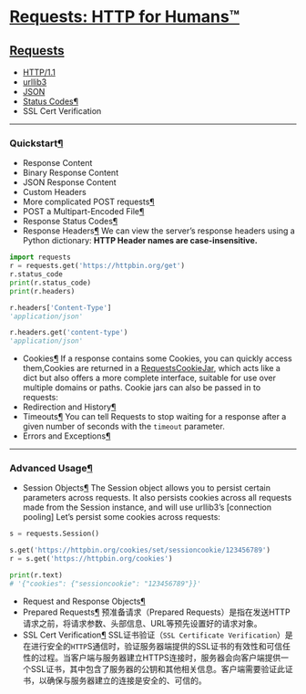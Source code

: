 # [Requests: HTTP for Humans™](https://github.com/dululu/notes/issues/36)

## [Requests](https://requests.readthedocs.io/en/latest/)
- [HTTP/1.1](https://github.com/dululu/notes/issues/37)
- [urllib3](https://github.com/dululu/notes/issues/38)
- [JSON](https://github.com/dululu/notes/issues/38)
- [Status Codes¶](https://github.com/dululu/notes/issues/34)
- SSL Cert Verification
---
### Quickstart[¶](https://requests.readthedocs.io/en/latest/user/quickstart/#quickstart)
- Response Content
- Binary Response Content
- JSON Response Content
- Custom Headers
- More complicated POST requests[¶](https://requests.readthedocs.io/en/latest/user/quickstart/#more-complicated-post-requests)
- POST a Multipart-Encoded File[¶](https://requests.readthedocs.io/en/latest/user/quickstart/#post-a-multipart-encoded-file)
- Response Status Codes[¶](https://requests.readthedocs.io/en/latest/user/quickstart/#response-status-codes)
- Response Headers[¶](https://requests.readthedocs.io/en/latest/user/quickstart/#response-headers)
We can view the server’s response headers using a Python dictionary:
**HTTP Header names are case-insensitive.** 
```python
import requests
r = requests.get('https://httpbin.org/get')
r.status_code
print(r.status_code)
print(r.headers)

r.headers['Content-Type']
'application/json'

r.headers.get('content-type')
'application/json'
```
- Cookies[¶](https://requests.readthedocs.io/en/latest/user/quickstart/#cookies)
If a response contains some Cookies, you can quickly access them,Cookies are returned in a [RequestsCookieJar](https://requests.readthedocs.io/en/latest/api/#requests.cookies.RequestsCookieJar), which acts like a dict but also offers a more complete interface, suitable for use over multiple domains or paths. Cookie jars can also be passed in to requests:
- Redirection and History[¶](https://requests.readthedocs.io/en/latest/user/quickstart/#redirection-and-history)
- Timeouts[¶](https://requests.readthedocs.io/en/latest/user/quickstart/#timeouts)
You can tell Requests to stop waiting for a response after a given number of seconds with the `timeout` parameter.
- Errors and Exceptions[¶](https://requests.readthedocs.io/en/latest/user/quickstart/#errors-and-exceptions)


---

### Advanced Usage[¶](https://requests.readthedocs.io/en/latest/user/advanced/#advanced-usage)
- Session Objects[¶](https://requests.readthedocs.io/en/latest/user/advanced/#session-objects)
The Session object allows you to persist certain parameters across requests. It also persists cookies across all requests made from the Session instance, and will use urllib3’s [connection pooling]
Let’s persist some cookies across requests:
```python
s = requests.Session()

s.get('https://httpbin.org/cookies/set/sessioncookie/123456789')
r = s.get('https://httpbin.org/cookies')

print(r.text)
# '{"cookies": {"sessioncookie": "123456789"}}'
```
- Request and Response Objects[¶](https://requests.readthedocs.io/en/latest/user/advanced/#request-and-response-objects)
- Prepared Requests[¶](https://requests.readthedocs.io/en/latest/user/advanced/#prepared-requests)
预准备请求（Prepared Requests）是指在发送HTTP请求之前，将请求参数、头部信息、URL等预先设置好的请求对象。
- SSL Cert Verification[¶](https://requests.readthedocs.io/en/latest/user/advanced/#ssl-cert-verification)
SSL证书验证（`SSL Certificate Verification`）是在进行安全的`HTTP`S通信时，验证服务器端提供的SSL证书的有效性和可信任性的过程。当客户端与服务器建立HTTPS连接时，服务器会向客户端提供一个SSL证书，其中包含了服务器的公钥和其他相关信息。客户端需要验证此证书，以确保与服务器建立的连接是安全的、可信的。

